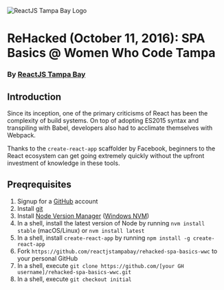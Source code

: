 ![ReactJS Tampa Bay Logo](https://avatars2.githubusercontent.com/u/18738421?v=3&s=200)

# ReHacked (October 11, 2016): SPA Basics @ Women Who Code Tampa
### By [ReactJS Tampa Bay](http://www.meetup.com/ReactJS-Tampa-Bay/)

## Introduction

Since its inception, one of the primary criticisms of React has been the complexity of build systems.  On top of adopting ES2015 syntax and transpiling with Babel, developers also had to acclimate themselves with Webpack.

Thanks to the `create-react-app` scaffolder by Facebook, beginners to the React ecosystem can get going extremely quickly without the upfront investment of knowledge in these tools.

## Preqrequisites

1. Signup for a [GitHub](https://github.com) account
1. Install [git](https://git-scm.com/downloads)
1. Install [Node Version Manager](https://github.com/creationix/nvm) ([Windows NVM](https://github.com/coreybutler/nvm-windows))
1. In a shell, install the latest version of Node by running `nvm install stable` (macOS/Linux) or `nvm install latest`
1. In a shell, install `create-react-app` by running `npm install -g create-react-app`
1. Fork `https://github.com/reactjstampabay/rehacked-spa-basics-wwc` to your personal GitHub
1. In a shell, execute `git clone https://github.com/[your GH username]/rehacked-spa-basics-wwc.git`
1. In a shell, execute `git checkout initial`